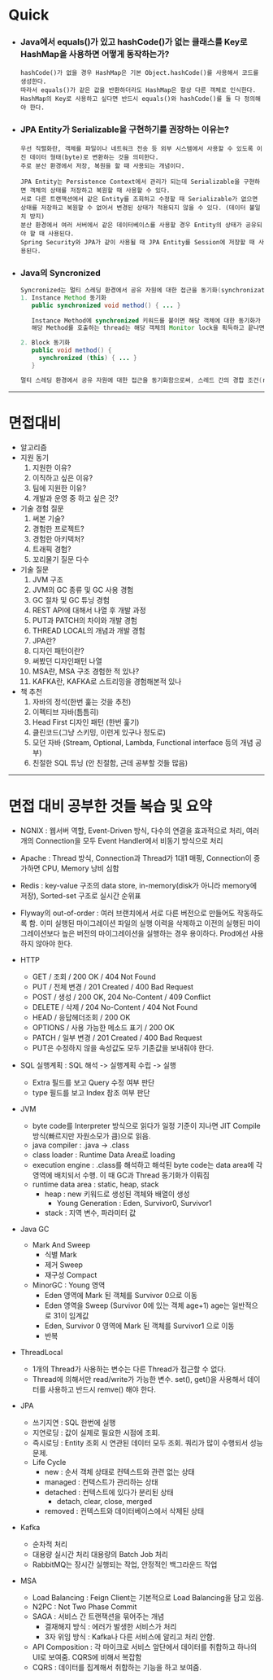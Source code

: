 # Quick

- ### Java에서 equals()가 있고 hashCode()가 없는 클래스를 Key로 HashMap을 사용하면 어떻게 동작하는가?
  ```
  hashCode()가 없을 경우 HashMap은 기본 Object.hashCode()를 사용해서 코드를 생성한다.
  따라서 equals()가 같은 값을 반환하더라도 HashMap은 항상 다른 객체로 인식한다.
  HashMap의 Key로 사용하고 싶다면 반드시 equals()와 hashCode()를 둘 다 정의해야 한다.
  ```

- ### JPA Entity가 Serializable을 구현하기를 권장하는 이유는?
  ```
  우선 직렬화란, 객체를 파일이나 네트워크 전송 등 외부 시스템에서 사용할 수 있도록 이진 데이터 형태(byte)로 변환하는 것을 의미한다.
  주로 분산 환경에서 저장, 복원을 할 때 사용되는 개념이다.
  
  JPA Entity는 Persistence Context에서 관리가 되는데 Serializable을 구현하면 객체의 상태를 저장하고 복원할 때 사용할 수 있다.
  서로 다른 트랜잭션에서 같은 Entity를 조회하고 수정할 때 Serializable가 없으면 상태를 저장하고 복원할 수 없어서 변경된 상태가 적용되지 않을 수 있다. (데이터 불일치 방지)
  분산 환경에서 여러 서버에서 같은 데이터베이스를 사용할 경우 Entity의 상태가 공유되야 할 때 사용된다.
  Spring Security와 JPA가 같이 사용될 때 JPA Entity를 Session에 저장할 때 사용된다.
  ```

- ### Java의 Syncronized
  ```java
  Syncronized는 멀티 스레딩 환경에서 공유 자원에 대한 접근을 동기화(synchronization)할 수 있는 기능을 제공한다.
  1. Instance Method 동기화
     public synchronized void method() { ... }
    
     Instance Method에 synchronized 키워드를 붙이면 해당 객체에 대한 동기화가 이루어집니다. 즉, 한 번에 하나의 스레드만 해당 객체의 synchronized 메서드에 접근할 수 있습니다.
     해당 Method를 호출하는 thread는 해당 객체의 Monitor lock을 획득하고 끝나면 반환한다. 이 때 다른 thread가 접근하려 할 경우, lock이 풀릴 때까지 대기합니다.
  
  2. Block 동기화
     public void method() {
       synchronized (this) { ... }
     }
  
  멀티 스레딩 환경에서 공유 자원에 대한 접근을 동기화함으로써, 스레드 간의 경합 조건(race condition)과 같은 문제를 방지할 수 있습니다.
  ```
---
# 면접대비

- 알고리즘
- 지원 동기
    1. 지원한 이유?
    2. 이직하고 싶은 이유?
    3. 팀에 지원한 이유?
    4. 개발과 운영 중 하고 싶은 것?
- 기술 경험 질문
    1. 써본 기술?
    2. 경험한 프로젝트?
    3. 경험한 아키텍처?
    4. 트래픽 경험?
    5. 꼬리물기 질문 다수
- 기술 질문
    1. JVM 구조
    2. JVM의 GC 종류 및 GC 사용 경험
    3. GC 절차 및 GC 튜닝 경험
    4. REST API에 대해서 나열 후 개발 과정
    5. PUT과 PATCH의 차이와 개발 경험
    6. THREAD LOCAL의 개념과 개발 경험
    7. JPA란?
    8. 디자인 패턴이란?
    9. 써봤던 디자인패턴 나열
    10. MSA란, MSA 구조 경험한 적 있나?
    11. KAFKA란, KAFKA로 스트리밍을 경험해본적 있나
- 책 추천
    1. 자바의 정석(한번 훑는 것을 추천)
    2. 이펙티브 자바(틈틈히)
    3. Head First 디자인 패턴 (한번 훑기)
    4. 클린코드(그냥 스키밍, 이런게 있구나 정도로)
    5. 모던 자바 (Stream, Optional, Lambda, Functional interface 등의 개념 공부)
    6. 친절한 SQL 튜닝 (안 친절함, 근데 공부할 것들 많음)

---

# 면접 대비 공부한 것들 복습 및 요약

- NGNIX : 웹서버 역할, Event-Driven 방식, 다수의 연결을 효과적으로 처리, 여러개의 Connection을 모두 Event Handler에서 비동기 방식으로 처리
- Apache : Thread 방식, Connection과 Thread가 1대1 매핑, Connection이 증가하면 CPU, Memory 낭비 심함

- Redis : key-value 구조의 data store, in-memory(disk가 아니라 memory에 저장), Sorted-set 구조로 실시간 순위표

- Flyway의 out-of-order : 여러 브랜치에서 서로 다른 버전으로 만들어도 작동하도록 함. 이미 실행된 마이그레이션 파일의 실행 이력을 삭제하고 이전의 실행된 마이그레이션보다 높은 버전의 마이그레이션을 실행하는 경우 용이하다. Prod에선 사용하지 않아야 한다.

- HTTP
    - GET / 조회 / 200 OK / 404 Not Found
    - PUT / 전체 변경 / 201 Created / 400 Bad Request
    - POST / 생성 / 200 OK, 204 No-Content / 409 Conflict
    - DELETE / 삭제 / 204 No-Content / 404 Not Found
    - HEAD / 응답헤더조회 / 200 OK
    - OPTIONS / 사용 가능한 메소드 표기 / 200 OK
    - PATCH / 일부 변경 / 201 Created / 400 Bad Request
    - PUT은 수정하지 않을 속성값도 모두 기존값을 보내줘야 한다.

- SQL 실행계획 : SQL 해석 -> 실행계획 수립 -> 실행
    - Extra 필드를 보고 Query 수정 여부 판단
    - type 필드를 보고 Index 참조 여부 판단

- JVM
    - byte code를 Interpreter 방식으로 읽다가 일정 기준이 지나면 JIT Compile 방식(빠르지만 자원소모가 큼)으로 읽음.
    - java compiler : .java -> .class
    - class loader : Runtime Data Area로 loading
    - execution engine : .class를 해석하고 해석된 byte code는 data area에 각 영역에 배치되서 수행. 이 때 GC과 Thread 동기화가 이뤄짐
    - runtime data area : static, heap, stack
        - heap : new 키워드로 생성된 객체와 배열이 생성
            - Young Generation : Eden, Survivor0, Survivor1
        - stack : 지역 변수, 파라미터 값

- Java GC
    - Mark And Sweep
        - 식별 Mark
        - 제거 Sweep
        - 재구성 Compact
    - MinorGC : Young 영역
        - Eden 영역에 Mark 된 객체를 Survivor 0으로 이동
        - Eden 영역을 Sweep (Survivor 0에 있는 객체 age+1) age는 일반적으로 31이 임계값
        - Eden, Survivor 0 영역에 Mark 된 객체를 Survivor1 으로 이동
        - 반복

- ThreadLocal
    - 1개의 Thread가 사용하는 변수는 다른 Thread가 접근할 수 없다.
    - Thread에 의해서만 read/write가 가능한 변수. set(), get()을 사용해서 데이터를 사용하고 반드시 remve() 해야 한다.

- JPA
    - 쓰기지연 : SQL 한번에 실행
    - 지연로딩 : 값이 실제로 필요한 시점에 조회.
    - 즉시로딩 : Entity 조회 시 연관된 데이터 모두 조회. 쿼리가 많이 수행되서 성능 문제.
    - Life Cycle
        - new : 순서 객체 상태로 컨텍스트와 관련 없는 상태
        - managed : 컨텍스트가 관리하는 상태
        - detached : 컨텍스트에 있다가 분리된 상태
            - detach, clear, close, merged
        - removed : 컨텍스트와 데이터베이스에서 삭제된 상태

- Kafka
    - 순차적 처리
    - 대용량 실시간 처리 대용량의 Batch Job 처리
    - RabbitMQ는 장시간 실행되는 작업, 안정적인 백그라운드 작업

- MSA
    - Load Balancing : Feign Client는 기본적으로 Load Balancing을 담고 있음.
    - N2PC : Not Two Phase Commit
    - SAGA : 서비스 간 트랜잭션을 묶어주는 개념
        - 결재해지 방식 : 에러가 발생한 서비스가 처리
        - 3자 위임 방식 : Kafka나 다른 서비스에 알리고 처리 안함.
    - API Composition : 각 마이크로 서비스 앞단에서 데이터를 취합하고 하나의 UI로 보여줌. CQRS에 비해서 복잡함
    - CQRS : 데이터를 집계해서 취합하는 기능을 하고 보여줌.